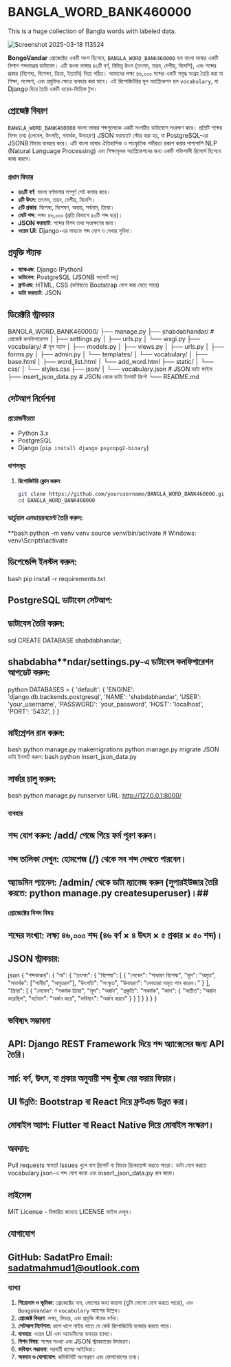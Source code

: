 # BANGLA_WORD_BANK460000
 This is a huge collection of Bangla words with labeled data.
 
![Screenshot 2025-03-18 113524](https://github.com/user-attachments/assets/ad3b896a-2bd0-4401-b659-6f4cc0883ff0)


**BongoVandar** প্রোজেক্টের একটি অংশ হিসেবে, `BANGLA_WORD_BANK460000` হল বাংলা ভাষার একটি বিশাল শব্দভাণ্ডার ডাটাবেস। এটি বাংলা ভাষার ৪৬টি বর্ণ, বিভিন্ন উৎস (তৎসম, তদ্ভব, দেশীয়, বিদেশি), এবং শব্দের প্রকার (বিশেষ্য, বিশেষণ, ক্রিয়া, ইত্যাদি) নিয়ে গঠিত। আমাদের লক্ষ্য ৪৬,০০০ শব্দের একটি সমৃদ্ধ সংগ্রহ তৈরি করা যা শিক্ষা, গবেষণা, এবং প্রযুক্তির ক্ষেত্রে ব্যবহার করা যাবে। এই রিপোজিটরির মূল অ্যাপ্লিকেশন হল `vocabulary`, যা Django দিয়ে তৈরি একটি ওয়েব-ভিত্তিক টুল।

## প্রোজেক্ট বিবরণ
`BANGLA_WORD_BANK460000` বাংলা ভাষার শব্দগুলোকে একটি সংগঠিত ডাটাবেসে সংরক্ষণ করে। প্রতিটি শব্দের বিশদ তথ্য (লেবেল, উৎপত্তি, সমার্থক, উদাহরণ) JSON ফরম্যাটে স্টোর করা হয়, যা PostgreSQL-এর JSONB ফিচার ব্যবহার করে। এটি বাংলা ভাষার ঐতিহাসিক ও সাংস্কৃতিক গভীরতা প্রকাশ করার পাশাপাশি NLP (Natural Language Processing) এবং শিক্ষামূলক অ্যাপ্লিকেশনের জন্য একটি শক্তিশালী রিসোর্স হিসেবে কাজ করবে।

### প্রধান ফিচার
- **৪৬টি বর্ণ**: বাংলা বর্ণমালার সম্পূর্ণ সেট কভার করে।
- **৪টি উৎস**: তৎসম, তদ্ভব, দেশীয়, বিদেশি।
- **৫টি প্রকার**: বিশেষ্য, বিশেষণ, অব্যয়, সর্বনাম, ক্রিয়া।
- **মোট শব্দ**: লক্ষ্য ৪৬,০০০ (প্রতি বিভাগে ৫০টি শব্দ ধরে)।
- **JSON ফরম্যাট**: শব্দের বিশদ তথ্য সংরক্ষণের জন্য।
- **ওয়েব UI**: Django-এর মাধ্যমে শব্দ যোগ ও দেখার সুবিধা।

## প্রযুক্তি স্ট্যাক
- **ব্যাকএন্ড**: Django (Python)
- **ডাটাবেস**: PostgreSQL (JSONB সাপোর্ট সহ)
- **ফ্রন্টএন্ড**: HTML, CSS (ভবিষ্যতে Bootstrap যোগ করা যেতে পারে)
- **ডাটা ফরম্যাট**: JSON

## ডিরেক্টরি স্ট্রাকচার
BANGLA_WORD_BANK460000/
├── manage.py
├── shabdabhandar/          # প্রোজেক্ট কনফিগারেশন
│   ├── settings.py
│   ├── urls.py
│   └── wsgi.py
├── vocabulary/             # মূল অ্যাপ
│   ├── models.py
│   ├── views.py
│   ├── urls.py
│   ├── forms.py
│   ├── admin.py
│   └── templates/
│       └── vocabulary/
│           ├── base.html
│           ├── word_list.html
│           └── add_word.html
├── static/
│   └── css/
│       └── styles.css
├── json/
│   └── vocabulary.json         # JSON ডাটা ফাইল
├── insert_json_data.py     # JSON থেকে ডাটা ইনসার্ট স্ক্রিপ্ট
└── README.md

## সেটআপ নির্দেশনা
### প্রয়োজনীয়তা
- Python 3.x
- PostgreSQL
- Django (`pip install django psycopg2-binary`)

### ধাপসমূহ
1. **রিপোজিটরি ক্লোন করুন**:
   ```bash
   git clone https://github.com/yourusername/BANGLA_WORD_BANK460000.git
   cd BANGLA_WORD_BANK460000
### ভার্চুয়াল এনভায়রনমেন্ট তৈরি করুন:
**bash
python -m venv venv
source venv/bin/activate  # Windows: venv\Scripts\activate
## ডিপেন্ডেন্সি ইনস্টল করুন:
bash
pip install -r requirements.txt
## PostgreSQL ডাটাবেস সেটআপ:
## ডাটাবেস তৈরি করুন:
sql
CREATE DATABASE shabdabhandar;
## shabdabha**ndar/settings.py-এ ডাটাবেস কনফিগারেশন আপডেট করুন:
python
DATABASES = {
    'default': {
        'ENGINE': 'django.db.backends.postgresql',
        'NAME': 'shabdabhandar',
        'USER': 'your_username',
        'PASSWORD': 'your_password',
        'HOST': 'localhost',
        'PORT': '5432',
    }
}
## মাইগ্রেশন রান করুন:
bash
python manage.py makemigrations
python manage.py migrate
JSON ডাটা ইনসার্ট করুন:
bash
python insert_json_data.py
## সার্ভার চালু করুন:
bash
python manage.py runserver
URL: http://127.0.0.1:8000/
### ব্যবহার
## শব্দ যোগ করুন: /add/ পেজে গিয়ে ফর্ম পূরণ করুন।
## শব্দ তালিকা দেখুন: হোমপেজ (/) থেকে সব শব্দ দেখতে পারবেন।
## অ্যাডমিন প্যানেল: /admin/ থেকে ডাটা ম্যানেজ করুন (সুপারইউজার তৈরি করতে: python manage.py createsuperuser)।##
### প্রোজেক্টের বিশদ বিষয়
## শব্দের সংখ্যা: লক্ষ্য ৪৬,০০০ শব্দ (৪৬ বর্ণ × ৪ উৎস × ৫ প্রকার × ৫০ শব্দ)।
## JSON স্ট্রাকচার:
json
{
  "শব্দভাণ্ডার": {
    "অ": {
      "তৎসম": {
        "বিশেষ্য": [
          {
            "লেবেল": "সাধারণ বিশেষ্য",
            "মূল": "অমৃত",
            "সমার্থক": ["পানীয়", "অমৃতরস"],
            "উৎপত্তি": "সংস্কৃত",
            "উদাহরণ": "দেবতারা অমৃত পান করেন।"
          }
        ],
        "ক্রিয়া": [
          {
            "লেবেল": "সকর্মক ক্রিয়া",
            "মূল": "অর্জন",
            "প্রকৃতি": "সকর্মক",
            "কাল": {
              "অতীত": "অর্জন করেছিল",
              "বর্তমান": "অর্জন করে",
              "ভবিষ্যৎ": "অর্জন করবে"
            }
          }
        ]
      }
    }
  }
}
## ভবিষ্যৎ সম্ভাবনা
## API: Django REST Framework দিয়ে শব্দ অ্যাক্সেসের জন্য API তৈরি।
## সার্চ: বর্ণ, উৎস, বা প্রকার অনুযায়ী শব্দ খুঁজে বের করার ফিচার।
## UI উন্নতি: Bootstrap বা React দিয়ে ফ্রন্টএন্ড উন্নত করা।
## মোবাইল অ্যাপ: Flutter বা React Native দিয়ে মোবাইল সংস্করণ।
## অবদান:
Pull requests স্বাগত! Issues খুলে বাগ রিপোর্ট বা ফিচার রিকোয়েস্ট করতে পারো।
ডাটা যোগ করতে vocabulary.json-এ শব্দ যোগ করো এবং insert_json_data.py রান করো।
## লাইসেন্স
MIT License - বিস্তারিত জানতে LICENSE ফাইল দেখুন।
## যোগাযোগ
GitHub: SadatPro
Email: sadatmahmud1@outlook.com
---

### ব্যাখ্যা
1. **শিরোনাম ও ভূমিকা**: প্রোজেক্টের নাম, লোগোর জন্য জায়গা (তুমি লোগো যোগ করতে পারো), এবং `BongoVandar` ও `vocabulary` অ্যাপের উল্লেখ।
2. **প্রোজেক্ট বিবরণ**: লক্ষ্য, ফিচার, এবং প্রযুক্তি স্ট্যাক বর্ণনা।
3. **সেটআপ নির্দেশনা**: ধাপে ধাপে গাইড যাতে যে কেউ রিপোজিটরি ব্যবহার করতে পারে।
4. **ব্যবহার**: ওয়েব UI এবং অ্যাডমিনের ব্যবহার ব্যাখ্যা।
5. **বিশদ বিষয়**: শব্দের সংখ্যা এবং JSON স্ট্রাকচারের উদাহরণ।
6. **ভবিষ্যৎ সম্ভাবনা**: পরবর্তী ধাপের আইডিয়া।
7. **অবদান ও যোগাযোগ**: কমিউনিটি অংশগ্রহণ এবং যোগাযোগের তথ্য।

